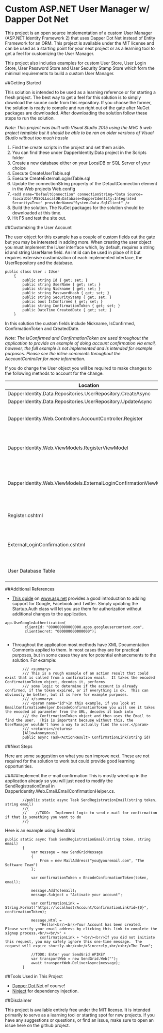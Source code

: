 # Custom ASP.NET User Manager w/ Dapper Dot Net
This project is an open source implementation of a custom User Manager (ASP.NET Identity Framework 2) that uses Dapper Dot Net instead of Entity Framework for an ORM.  This project is available under the MIT license and can be used as a starting point for your next project or as a learning tool to get a feel for customizing the User Manager.

This project also includes examples for custom User Store, User Login Store, User Password Store and User Security Stamp Store which form the minimal requirements to build a custom User Manager.

##Getting Started

This solution is intended to be used as a learning reference or for starting a fresh project.  The best way to get a feel for this solution is to simply download the source code from this repository.  If you choose the former, the solution is ready to compile and run right out of the gate after NuGet packages are downloaded.  After downloading the solution follow these steps to run the solution.

*Note:  This project was built with Visual Studio 2015 using the MVC 5 web project template but it should be able to be ran on older versions of Visual Studio without too much hassle*

1.  Find the create scripts in the project and set them aside.
  1.  You can find these under DapperIdentity.Data project in the Scripts folder
2.  Create a new database either on your LocalDB or SQL Server of your choice
3.  Execute CreateUserTable.sql
4.  Execute CreateExternalLoginsTable.sql
5.  Update the connectionString property of the DefaultConnection element in the Web projects Web.config
  1.  `<add name="DefaultConnection" connectionString="Data Source=(LocalDb)\MSSQLLocalDB;Database=DapperIdentity;Integrated Security=True" providerName="System.Data.SqlClient" />`
6.  Build the solution.  The NuGet packages for the solution should be downloaded at this time.
7.  Hit F5 and test the site out.

##Customizing the User Account

The user object for this example has a couple of custom fields out the gate but you may be interested in adding more.  When creating the user object you must implement the IUser interface which, by default, requires a string id and string UserName field. An int id can be used in place of it but requires extensive customization of each implemented interface, the UserRepository and the database.

```
public class User : IUser
    {
        public string Id { get; set; }
        public string UserName { get; set; }
        public string Nickname { get; set; }
        public string PasswordHash { get; set; }
        public string SecurityStamp { get; set; }
        public bool IsConfirmed { get; set; }
        public string ConfirmationToken { get; set; }
        public DateTime CreatedDate { get; set; }
    }
```

In this solution the custom fields include Nickname, IsConfirmed, ConfirmationToken and CreatedDate.  

*Note: The IsConfirmed and ConfirmationToken are used throughout the application to provide an example of doing account confirmation via email, however, the full example is not implemented and is intended for example purposes.  Please see the inline comments throughout the AccountController for more information.*

If you do change the User object you will be required to make changes to the following methods to account for the change.

Location | Change
-------- | --------
DapperIdentity.Data.Repositories.UserRepository.CreateAsync | Modify the UPDATE query
DapperIdentity.Data.Repositories.UserRepository.UpdateAsync | Modify the UPDATE query
DapperIdentity.Web.Controllers.AccountController.Register | The HttpPost action needs to account for the field when instantiating the User object before calling CreateAsync
DapperIdentity.Web.ViewModels.RegisterViewModel | If the data you are trying to collect is from the user at the time of registration, make sure to update the ViewModel for use with the Register view
DapperIdentity.Web.ViewModels.ExternalLoginConfirmationViewModel | The ExternalLoginConfirmationViewModel is used when collecting additional information about the user if you enable registration with third party systems such as Google
Register.cshtml | Finally after updating the the register and external login confirmation view models, you should update the view to collect this information
ExternalLoginConfirmation.cshtml | If you are gathering this information upon account creation and are using an external login, then you should update the external login confirmation form as well
User Database Table | Should be updated with a column with the appropriate data type for the new field

##Additional References

* [This guide](http://www.asp.net/mvc/overview/security/create-an-aspnet-mvc-5-app-with-facebook-and-google-oauth2-and-openid-sign-on) on www.asp.net provides a good introduction to adding support for Google, Facebook and Twitter.  Simply updating the Startup.Auth class will let you use them for authorization without additional changes to the application.

```
app.UseGoogleAuthentication(
         clientId: "000000000000000.apps.googleusercontent.com",
         clientSecret: "000000000000000");
         
```

* Throughout the application most methods have XML Documentation Comments applied to them.  In most cases they are for practical purposes, but in some cases they are for potential enhancements to the solution.  For example:

```
        /// <summary>
        /// This is a rough example of an action result that could exist that is called from a confirmation email.  It takes the encoded ConfirmationToken object, decodes it, performs
        /// some logic to determine if the account is already confirmed, if the token expired, or if everything is ok.  This can obviously be better, but it is here for example purposes.
        /// </summary>
        /// <param name="id">In this example, if you look at EmailConfirmationHelper.DecodeConfirmationToken you will see it takes the encoded id parameter from the URL, decodes it back into
        /// the ConfirmationToken object and then uses the Email to find the user.  This is important because without this, the UserManager wouldn't have a way to actually find the user.</param>
        /// <returns></returns>
        [AllowAnonymous]
        public async Task<ActionResult> ConfirmationLink(string id)
```

##Next Steps

Here are some suggestion on what you can improve next.  These are not required for the solution to work but could provide good learning opportunities.

#####Implement the e-mail confirmation
This is mostly wired up in the application already so you will just need to modify the SendRegistrationEmail in DapperIdentity.Web.Email.EmailConfirmationHelper.cs.
```
        //public static async Task SendRegistrationEmail(string token, string email)
        //{
        //    //TODO:  Implement logic to send e-mail for confirmation if that is something you want to do
        //}
```

Here is an example using SendGrid

```
public static async Task SendRegistrationEmail(string token, string email)
        {
            var message = new SendGridMessage
            {
                From = new MailAddress("you@youremail.com", "The Software Team")
            };

            var confirmationToken = EncodeConfirmationToken(token, email);

            message.AddTo(email);
            message.Subject = "Activate your account";

            var confirmationLink = String.Format("https://localhost/Account/ConfirmationLink?id={0}", confirmationToken);

            message.Html =
                "Hello!<br/><br/>Your Account has been created.  Please verify your email address by clicking this link to complete the signup process.<br/><br/>" +
                confirmationLink + "<br/><br/>If you did not initiate this request, you may safely ignore this one-time message.  The request will expire shortly.<br/><br/>Sincerely,<br/><br/>The Team";

            //TODO: Enter your SendGrid APIKEY
            var transportWeb = new SendGrid.Web("");
            await transportWeb.DeliverAsync(message);
        }
```

##Tools Used in This Project

* [Dapper Dot Net](https://github.com/StackExchange/dapper-dot-net) of course!
* [Ninject](http://www.ninject.org/) for dependency injection.

##Disclaimer

This project is available entirely free under the MIT license.  It is intended primarily to serve as a learning tool or starting spot for new projects.  If you have any suggestions or questions, or find an issue, make sure to open an issue here on the github project.

